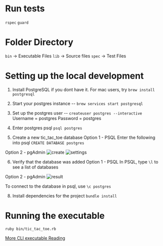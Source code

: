 # Run tests
`rspec`
`guard`

# Folder Directory
`bin` -> Executable Files
`lib` -> Source files
`spec` -> Test Files

# Setting up the local development 
1. Install PostgreSQL if you dont have it. For mac users, try `brew install postgresql`
2. Start your postgres instance -- `brew services start postgresql`
3. Set up the postgres user -- `createuser postgres --interactive`
Username = postgres
Password = postgres
4. Enter postgres psql
`psql postgres`

5. Create a new tic_tac_toe database
Option 1 - PSQL 
Enter the following into psql
`CREATE DATABASE postgres`

Option 2 - pgAdmin
![create](https://www.guru99.com/images/1/092818_0513_PostgreSQLC6.png)
![settings](https://www.guru99.com/images/1/092818_0513_PostgreSQLC7.png)

6. Verify that the database was added 
Option 1 - PSQL
In PSQL, type `\l` to see a list of databases

Option 2 - pgAdmin
![result](https://www.guru99.com/images/1/092818_0513_PostgreSQLC8.png)

To connect to the database in psql, use `\c postgres`

8. Install dependencies for the project
`bundle install`

# Running the executable
`ruby bin/tic_tac_toe.rb`

[More CLI executable Reading](https://learn.co/lessons/ruby-cli-applications-readme)
